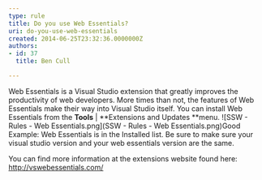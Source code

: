 ```yaml
---
type: rule
title: Do you use Web Essentials?
uri: do-you-use-web-essentials
created: 2014-06-25T23:32:36.0000000Z
authors:
- id: 37
  title: Ben Cull

---
```


 ​Web Essentials is a Visual Studio extension that greatly improves the productivity of web developers. More times than not, the features of Web Essentials make their way into Visual Studio itself. 
​You can install Web Essentials from the **Tools** | **Extensions and Updates **menu.
![SSW - Rules - Web Essentials.png](SSW - Rules - Web Essentials.png)​​Good Example: Web Essentials is in the Installed list.
Be sure to make sure your visual studio version and your web essentials version are the same.

You can find more information at the extensions website found here: [http://vswebesse​ntials.com/​​](http://vswebessentials.com/)

